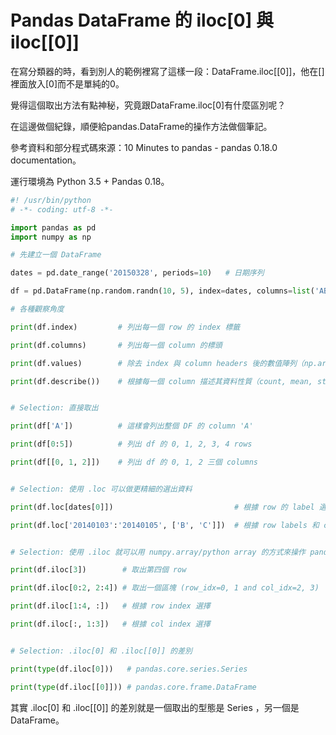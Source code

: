 # Pandas DataFrame 的 iloc[0] 與 iloc[[0]]


在寫分類器的時，看到別人的範例裡寫了這樣一段：DataFrame.iloc[[0]]，他在[]裡面放入[0]而不是單純的0。

覺得這個取出方法有點神秘，究竟跟DataFrame.iloc[0]有什麼區別呢？

在這邊做個紀錄，順便給pandas.DataFrame的操作方法做個筆記。

參考資料和部分程式碼來源：10 Minutes to pandas - pandas 0.18.0 documentation。


運行環境為 Python 3.5 + Pandas 0.18。


```py
#! /usr/bin/python
# -*- coding: utf-8 -*-

import pandas as pd
import numpy as np

# 先建立一個 DataFrame

dates = pd.date_range('20150328', periods=10)   # 日期序列

df = pd.DataFrame(np.random.randn(10, 5), index=dates, columns=list('ABCDE'))

# 各種觀察角度

print(df.index)         # 列出每一個 row 的 index 標籤

print(df.columns)       # 列出每一個 column 的標頭

print(df.values)        # 除去 index 與 column headers 後的數值陣列（np.array）

print(df.describe())    # 根據每一個 column 描述其資料性質（count, mean, std, ...)


# Selection: 直接取出

print(df['A'])          # 這樣會列出整個 DF 的 column 'A'

print(df[0:5])          # 列出 df 的 0, 1, 2, 3, 4 rows

print(df[[0, 1, 2]])    # 列出 df 的 0, 1, 2 三個 columns


# Selection: 使用 .loc 可以做更精細的選出資料

print(df.loc[dates[0]])                           # 根據 row 的 label 選擇

print(df.loc['20140103':'20140105', ['B', 'C']])  # 根據 row labels 和 column names 選擇


# Selection: 使用 .iloc 就可以用 numpy.array/python array 的方式來操作 pandas.DataFrame 

print(df.iloc[3])        # 取出第四個 row

print(df.iloc[0:2, 2:4]) # 取出一個區塊 (row_idx=0, 1 and col_idx=2, 3) 

print(df.iloc[1:4, :])   # 根據 row index 選擇

print(df.iloc[:, 1:3])   # 根據 col index 選擇


# Selection: .iloc[0] 和 .iloc[[0]] 的差別

print(type(df.iloc[0]))   # pandas.core.series.Series

print(type(df.iloc[[0]])) # pandas.core.frame.DataFrame

```

其實 .iloc[0] 和 .iloc[[0]] 的差別就是一個取出的型態是 Series ，另一個是 DataFrame。